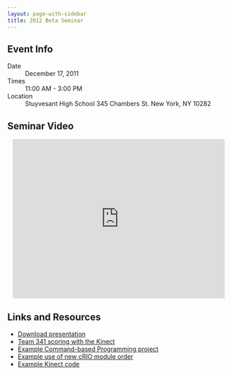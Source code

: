 ```yaml
---
layout: page-with-sidebar
title: 2012 Beta Seminar
---
```

## Event Info
<dl markdown="1" class="dl-horizontal">
<dt>Date</dt> <dd>December 17, 2011</dd>
<dt>Times</dt> <dd>11:00 AM - 3:00 PM</dd>
<dt>Location</dt>
<dd>
Stuyvesant High School  
345 Chambers St.  
New York, NY 10282
</dd>
</dl>

## Seminar Video
<div style="text-align: center">
    <iframe width="480" height="360" src="http://www.youtube.com/embed/DmNS5_cAR0Q" frameborder="0"> </iframe>
</div>

## Links and Resources
- [Download presentation](/downloads/Beta%20Seminar%20Presentation.pptx)
- [Team 341 scoring with the Kinect](http://www.youtube.com/watch?v=8qSt1ZUmtjI)
- [Example Command-based Programming project](https://github.com/prog694/Beta2012/tree/master/DESdroidCommand2/src/edu/stuy)
- [Example use of new cRIO module order](https://github.com/prog694/Beta2012/blob/donovan-simple/2012DonovanBeta/src/edu/wpi/first/wpilibj/templates/RobotTemplate.java)
- [Example Kinect code](https://github.com/prog694/Beta2012/blob/donovan-simple/MichaelKinect/src/edu/wpi/first/wpilibj/templates/MichaelKinect.java)
